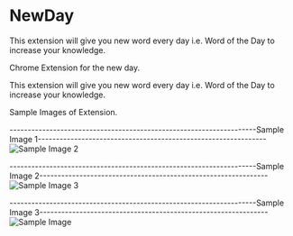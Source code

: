 # NewDay
This extension will give you new word every day i.e. Word of the Day to increase your knowledge.

Chrome Extension for the new day.

This extension will give you new word every day i.e. Word of the Day to increase your knowledge.

Sample Images of Extension.


--------------------------------------------------------------------Sample Image 1---------------------------------------------------------------
![Sample Image 2](https://user-images.githubusercontent.com/75477289/121304398-ed727a00-c919-11eb-828e-c48da87a7146.PNG)



--------------------------------------------------------------------Sample Image 2---------------------------------------------------------------
![Sample Image 3](https://user-images.githubusercontent.com/75477289/121304403-eea3a700-c919-11eb-98b0-21075b4dbc55.PNG)



--------------------------------------------------------------------Sample Image 3---------------------------------------------------------------
![Sample Image](https://user-images.githubusercontent.com/75477289/121304406-ef3c3d80-c919-11eb-8182-efe638ba084d.PNG)
